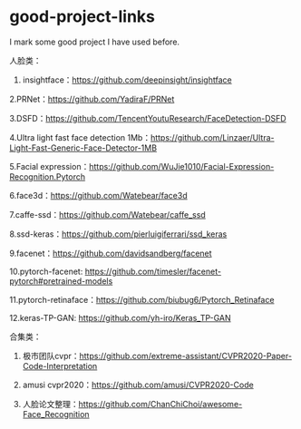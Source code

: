 # good-project-links
I mark some good project I have used before.


人脸类：
1. insightface：https://github.com/deepinsight/insightface

2.PRNet：https://github.com/YadiraF/PRNet

3.DSFD：https://github.com/TencentYoutuResearch/FaceDetection-DSFD

4.Ultra light fast face detection 1Mb：https://github.com/Linzaer/Ultra-Light-Fast-Generic-Face-Detector-1MB

5.Facial expression：https://github.com/WuJie1010/Facial-Expression-Recognition.Pytorch

6.face3d：https://github.com/Watebear/face3d

7.caffe-ssd：https://github.com/Watebear/caffe_ssd

8.ssd-keras：https://github.com/pierluigiferrari/ssd_keras

9.facenet：https://github.com/davidsandberg/facenet

10.pytorch-facenet: https://github.com/timesler/facenet-pytorch#pretrained-models

11.pytorch-retinaface：https://github.com/biubug6/Pytorch_Retinaface

12.keras-TP-GAN: https://github.com/yh-iro/Keras_TP-GAN

合集类：
1.  极市团队cvpr：https://github.com/extreme-assistant/CVPR2020-Paper-Code-Interpretation

2. amusi cvpr2020：https://github.com/amusi/CVPR2020-Code

3. 人脸论文整理：https://github.com/ChanChiChoi/awesome-Face_Recognition

